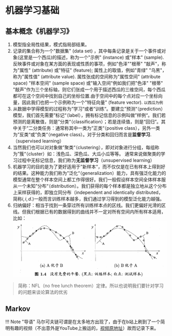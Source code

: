 # 机器学习基础



## 基本概念《机器学习》

1. 模型指全局性结果，模式指局部结果。
2. 记录的集合称为一个"数据集" (data set) ，其中每条记录是关于一个事件或对象(这里是一个西瓜)的描述，称为一个"示例" (instance) 或"样本" (sample). 反映事件或对象在某方面的表现或性质的事项，例如"色泽""根蒂" "敲声"，称为"属性" (attribute) 或"特征" (feature); 属性上的取值，例如"青绿" "乌黑"，称为"属性值" (attribute value). 属性张成的空间称为"属性空间" (attribute space) "样本空间" (sample space) 或"输入空间"例如我们把"色泽" "根蒂" "敲声"作为三个坐标轴，则它们张成一个用于描述西瓜的三维空间，每个西瓜都可在这个空间中找到自己的坐标位置.由于空间中的每个点对应一个坐标向量，因此我们也把一个示例称为一个"特征向量" (feature vector). `以西瓜为例`
3. 从数据中学得模型的过程称为”学习“或者”训练“。要建立”预测“（prediction）模型，我们首先需要”标记“（label），拥有标记信息的示例叫做”样例“。我们若预测的是离散值，则是”分类“（classification）；若是连续值，则是“回归”。其中关于“二分类任务：通常称其中一类为”正类“（positive class），另外一类为”反类“或”负类“（negative class）。对于分类和回归而言是**监督学习**.（supervised learning）
4. 当然我们也可以对对象做”聚类“（clustering），即对对象进行分组，每组称为”簇“（cluster）如：浅色瓜、深色瓜、大瓜小瓜等等。 通常来说做聚类的学习过程中无标记信息，我们称为**无监督学习**（unsupervised learning）
5. 机器学习的目的是为了更好适用于”新样本“，而不仅仅是在已有样本上得到好的结果。这种能力我们称为”泛化“（generalization）能力，具有强泛化能力的模型通常在整个样本空间上都工作得很好。我们一般假设样本空间全体样本服从一个未知”分布“（distribution）。我们获得的每个样本都是独立地从这个分布上采样获得的，即独立同分布（independent and identically distributed，简称$i,i,d$.)一般而言训练样本越多，我们通过学习得到的模型泛化能力越强。
6. 归纳偏好：相当于找到一条穿过所有训练样本点的区线。我们更偏好光滑的区线。但我们根据已有的数据得到的曲线并不一定对所有空间内所有样本适用，比如：![](graph\Snipaste_2023-07-11_14-59-25.png)

> 简称：NFL（no free lunch theorem）定律。所以也说明我们要针对学习的问题来谈论算法的优劣

## Markov
<!-- prettier-ignore-start -->
!!! Note "导语"
    马尔可夫链可谓是在太多地方出现了，由于在b站上刷到了一个简明有趣的视频（不出意外是YouTube上搬运的，[视频原地址](https://www.youtube.com/watch?v=i3AkTO9HLXo)）故而记录下来。
<!-- prettier-ignore-end -->




